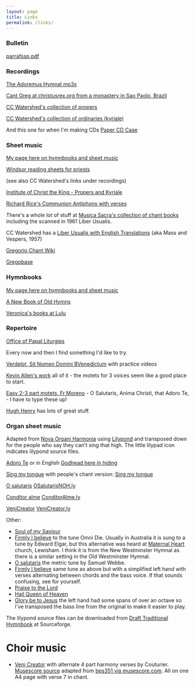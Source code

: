 ```yaml
---
layout: page
title: Links
permalink: /links/
---
```


### Bulletin

[parrafssp.pdf](http://repleatur.net/bulletins/parrafssp.pdf)

### Recordings

[The Adoremus Hymnal mp3s](http://www.ignatius.com/promotions/adoremus-hymnal/downloadable-mp3s.htm)

[Cant Greg at christusrex.org from a monastery in Sao Paolo, Brazil](http://www.christusrex.org/www2/cantgreg/all_masses_trid.html)

[CC Watershed's collection of propers](http://ccwatershed.org/goupil)

[CC Watershed's collection of ordinaries (kyriale)](http://ccwatershed.org/kyriale)

And this one for when I'm making CDs [Paper CD Case](http://www.papercdcase.com)

### Sheet music

[My page here on hymnbooks and sheet music](/hymnbooks)

[Windsor reading sheets for priests](http://www.windsorlatinmass.org/latin/chant.htm)

(see also CC Watershed's links under recordings)

[Institute of Christ the King - Propers and Kyriale](http://www.institute-christ-king.org/latin-mass-resources/sacred-music/)

[Richard Rice's Communion Antiphons with verses](http://musicasacra.com/music/communio/)

There's a whole lot of stuff at [Musica Sacra's collection of chant books](http://musicasacra.com/music/) including the scanned in 1961 Liber Usualis.

CC Watershed has a [Liber Usualis with English Translations](http://www.ccwatershed.org/blog/2013/mar/19/liber-usualis-english-translations-solesmes-1957/) (aka Mass and Vespers, 1957)

[Gregorio Chant Wiki](http://www.gregoriochant.org)

[Gregobase](http://gregobase.selapa.net)


### Hymnbooks

[My page here on hymnbooks and sheet music](/hymnbooks)

[A New Book of Old Hymns](http://newbookoldhymns.tumblr.com)

[Veronica's books at Lulu](http://www.lulu.com/brandt/)

### Repertoire

[Office of Papal Liturgies](http://www.vatican.va/news_services/liturgy/index.htm)

Every now and then I find something I'd like to try.

[Verdelot, Sit Nomen Domini BVenedictum](http://www.ccwatershed.org/blog/2014/dec/8/polyphonic-piece-your-choir-has-wanted/) with practice videos

[Kevin Allen's work](http://www.ccwatershed.org/allen) all of it - the motets for 3 voices seem like a good place to start.

[Easy 2-3 part motets, Fr Moreno](http://www.nla.gov.au/apps/cdview/?pi=nla.mus-vn529891-s2-v) - O Salutaris, Anima Christi, that Adoro Te, - I have to type these up!

[Hugh Henry](http://www.fidelitybooks.com.au/Hugh/) has lots of great stuff.

### Organ sheet music

Adapted from [Nova Organi Harmonia](http://chabanelpsalms.org/introductory_material/Gregorian_organ_accomp/) using [Lilypond](http://lilypond.org) and transposed down for the people who say they can't sing that high.  The little lilypad icon indicates lilypond source files.

[Adoro Te](http://hymni.files.wordpress.com/2011/10/adorote.pdf) or in English [Godhead here in hiding](http://hymni.files.wordpress.com/2011/10/godhead.pdf)

[Sing my tongue](http://hymni.files.wordpress.com/2011/10/singmy.pdf) with people's chant version: [Sing my tongue](http://hymni.files.wordpress.com/2011/10/singmytongue.pdf)

[O salutaris](http://hymni.files.wordpress.com/2011/10/osalutarisnoh.pdf) [OSalutarisNOH.ly](http://repleatur.net/wp-content/uploads/2011/10/OSalutarisNOH.ly)

[Conditor alme](http://hymni.files.wordpress.com/2011/10/conditoralme.pdf) [ConditorAlme.ly](http://repleatur.net/wp-content/uploads/2011/10/ConditorAlme.ly)

[VeniCreator](http://repleatur.net/wp-content/uploads/2011/10/VeniCreator.pdf) [VeniCreator.ly](http://repleatur.net/wp-content/uploads/2011/10/VeniCreator.ly)

Other:

  * [Soul of my Saviour](http://hymni.files.wordpress.com/2011/10/soul1.pdf)
  * [Firmly I believe](http://hymni.files.wordpress.com/2011/10/properfirmly.pdf) to the tune Omni Die. Usually in Australia it is sung to a tune by Edward Elgar, but this alternative was heard at [Maternal Heart](http://www.maternalheart.org) church, Lewisham. I think it is from the New Westminster Hymnal as there is a similar setting in the Old Westminster Hymnal.
  * [O salutaris](http://hymni.files.wordpress.com/2011/10/osalutariswebbe.pdf) the metric tune by Samuel Webbe.
  * [Firmly I believe](http://hymni.files.wordpress.com/2011/10/firmlychords.pdf) same tune as above but with a simplified left hand with verses alternating between chords and the bass voice. If that sounds confusing, see for yourself.
  * [Praise to the Lord](http://hymni.files.wordpress.com/2011/10/praisetothelord.pdf)
  * [Hail Queen of Heaven](http://hymni.files.wordpress.com/2011/10/hailqueen.pdf)
  * [Glory be to Jesus](http://hymni.files.wordpress.com/2011/10/glorybeme.pdf) the left hand had some spans of over an octave so I've transposed the bass line from the original to make it easier to play.


The lilypond source files can be downloaded from [Draft Traditional Hymnbook](https://sourceforge.net/projects/dthymnbook/) at Sourceforge.

Choir music
===========

  * [Veni Creator](pdf/Veni_Creator_-_Couturier.pdf) with alternate 4 part harmony verses by Couturier.  [Musescore source](pdf/Veni_Creator_-_Couturier.mscz) adapted from [bps351 via musescore.com](https://musescore.com/user/139215/scores/862046).  All on one A4 page with verse 7 in chant.


